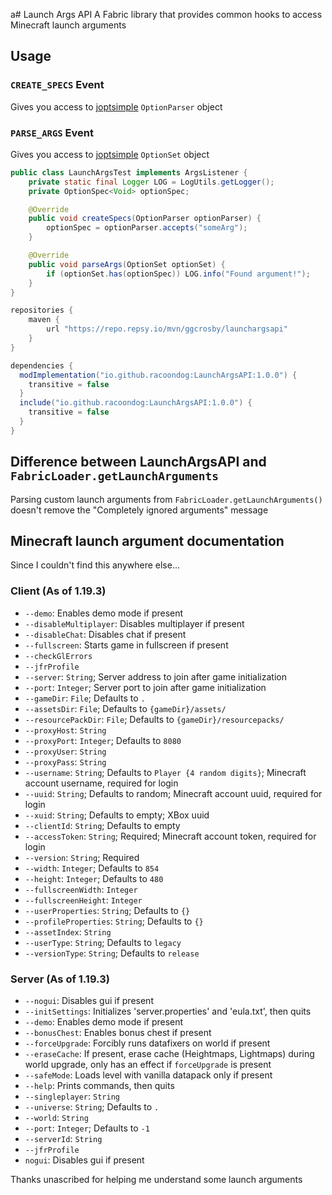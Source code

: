 a# Launch Args API
A Fabric library that provides common hooks to access Minecraft launch arguments

## Usage

### `CREATE_SPECS` Event
Gives you access to [joptsimple](https://github.com/jopt-simple/jopt-simple) `OptionParser` object
### `PARSE_ARGS` Event
Gives you access to [joptsimple](https://github.com/jopt-simple/jopt-simple) `OptionSet` object

```java
public class LaunchArgsTest implements ArgsListener {
    private static final Logger LOG = LogUtils.getLogger();
    private OptionSpec<Void> optionSpec;

    @Override
    public void createSpecs(OptionParser optionParser) {
        optionSpec = optionParser.accepts("someArg");
    }

    @Override
    public void parseArgs(OptionSet optionSet) {
        if (optionSet.has(optionSpec)) LOG.info("Found argument!");
    }
}
```

```groovy
repositories {
    maven {
        url "https://repo.repsy.io/mvn/ggcrosby/launchargsapi"
    }
}

dependencies {
  modImplementation("io.github.racoondog:LaunchArgsAPI:1.0.0") {
    transitive = false
  }
  include("io.github.racoondog:LaunchArgsAPI:1.0.0") {
    transitive = false
  }
}
```

## Difference between LaunchArgsAPI and `FabricLoader.getLaunchArguments`
Parsing custom launch arguments from `FabricLoader.getLaunchArguments()` doesn't remove the "Completely ignored arguments" message

## Minecraft launch argument documentation
Since I couldn't find this anywhere else...
### Client (As of 1.19.3)
- `--demo`: Enables demo mode if present
- `--disableMultiplayer`: Disables multiplayer if present
- `--disableChat`: Disables chat if present
- `--fullscreen`: Starts game in fullscreen if present
- `--checkGlErrors`
- `--jfrProfile`
- `--server`: `String`; Server address to join after game initialization
- `--port`: `Integer`; Server port to join after game initialization
- `--gameDir`: `File`; Defaults to `.`
- `--assetsDir`: `File`; Defaults to `{gameDir}/assets/`
- `--resourcePackDir`: `File`; Defaults to `{gameDir}/resourcepacks/`
- `--proxyHost`: `String`
- `--proxyPort`: `Integer`; Defaults to `8080`
- `--proxyUser`: `String`
- `--proxyPass`: `String`
- `--username`: `String`; Defaults to `Player {4 random digits}`; Minecraft account username, required for login
- `--uuid`: `String`; Defaults to random; Minecraft account uuid, required for login
- `--xuid`: `String`; Defaults to empty; XBox uuid
- `--clientId`: `String`; Defaults to empty
- `--accessToken`: `String`; Required; Minecraft account token, required for login
- `--version`: `String`; Required
- `--width`: `Integer`; Defaults to `854`
- `--height`: `Integer`; Defaults to `480`
- `--fullscreenWidth`: `Integer`
- `--fullscreenHeight`: `Integer`
- `--userProperties`: `String`; Defaults to `{}`
- `--profileProperties`: `String`; Defaults to `{}`
- `--assetIndex`: `String`
- `--userType`: `String`; Defaults to `legacy`
- `--versionType`: `String`; Defaults to `release`

### Server (As of 1.19.3)
- `--nogui`: Disables gui if present
- `--initSettings`: Initializes 'server.properties' and 'eula.txt', then quits
- `--demo`: Enables demo mode if present
- `--bonusChest`: Enables bonus chest if present
- `--forceUpgrade`: Forcibly runs datafixers on world if present
- `--eraseCache`: If present, erase cache (Heightmaps, Lightmaps) during world upgrade, only has an effect if `forceUpgrade` is present
- `--safeMode`: Loads level with vanilla datapack only if present
- `--help`: Prints commands, then quits
- `--singleplayer`: `String`
- `--universe`: `String`; Defaults to `.`
- `--world`: `String`
- `--port`: `Integer`; Defaults to `-1`
- `--serverId`: `String`
- `--jfrProfile`
- `nogui`: Disables gui if present

Thanks unascribed for helping me understand some launch arguments
